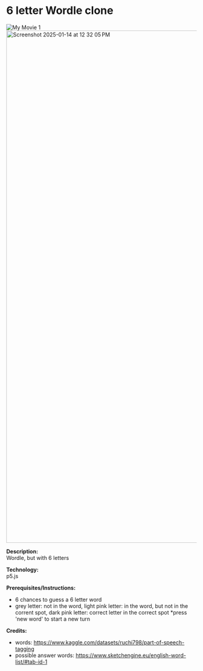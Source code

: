 # 6 letter Wordle clone

![My Movie 1](https://github.com/user-attachments/assets/a63989d0-f3dc-4f83-a232-8a46d3f41096)
<img width="1351" alt="Screenshot 2025-01-14 at 12 32 05 PM" src="https://github.com/user-attachments/assets/95653dfc-acce-4a7d-8f85-c2a5bce4aab4" />


**Description:**  
Wordle, but with 6 letters

**Technology:**  
p5.js

**Prerequisites/Instructions:**  
* 6 chances to guess a 6 letter word
* grey letter: not in the word, light pink letter: in the word, but not in the corrent spot, dark pink letter: correct letter in the correct spot
*press 'new word' to start a new turn

**Credits:**  
* words: https://www.kaggle.com/datasets/ruchi798/part-of-speech-tagging
* possible answer words: https://www.sketchengine.eu/english-word-list/#tab-id-1
